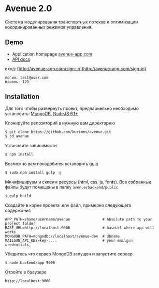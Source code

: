 # Avenue 2.0

Система моделирования транспортных потоков и оптимизации координированных режимов управления. 


## Demo

* Application homepage [avenue-app.com](http://avenue-app.com/)
* [API docs](http://avenue-app.com/api/doc)

вход: [http://avenue-app.com/sign-in](http://avenue-app.com/sign-in)
```
логин: test@user.com
пароль: 123
```

## Installation

Для того чтобы развернуть проект, предвариельно необходимо установить: 
[MongoDB](https://docs.mongodb.com/manual/installation/), [NodeJS 6.1+](https://nodejs.org/en/download/current/)


Клонируйте репозиторий  в нужную вам директорию
```bash
$ git clone https://github.com/kuzinmv/avenue.git
$ cd avenue
```

Установите зависимости
```bash
$ npm install
```
Возможно вам понадобится установить [gulp](http://gulpjs.com/)

```bash
$ sudo npm install gulp -g
```

Минифицируем и склеим ресурсы (html, css, js, fonts). Все собранные файлы будут помещены в папку `avenue/backend/public`
```bash
$ gulp build
```

Создайте в корне проекта .env файл, примерно следующего содержания

```
APP_PATH=/home/username/avenue               # Absolute path to your project folder
BASE_URL=http://localhost:9000               # baseUrl where app will works
MONGODB_PATH=mongodb://localhost/avenue-dev  # dbname
MAILGUN_API_KEY=key-....                     # your mailgun credentials,
```

Убедитесь что сервер MongoDB запущен и запустите сервер
```bash
$ node backend/app 9000
```

Отройте в браузере
```
http://localhost:9000
```



